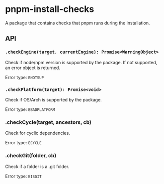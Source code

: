 # pnpm-install-checks

A package that contains checks that pnpm runs during the installation.

## API

### `.checkEngine(target, currentEngine): Promise<WarningObject>`

Check if node/npm version is supported by the package. If not
supported, an error object is returned.

Error type: `ENOTSUP`

### `.checkPlatform(target): Promise<void>`

Check if OS/Arch is supported by the package.

Error type: `EBADPLATFORM`

### .checkCycle(target, ancestors, cb)
Check for cyclic dependencies.

Error type: `ECYCLE`

### .checkGit(folder, cb)
Check if a folder is a .git folder.

Error type: `EISGIT`
